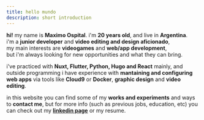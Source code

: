 ```yaml
---
title: hello mundo
description: short introduction
---
```


**hi!** my name is **Maximo Ospital**. i'm **20 years old**, and live in **Argentina**.  
i'm a **junior developer** and **video editing and design aficionado**,  
 my main interests are **videogames** and **web/app development**,  
 but i'm always looking for new opportunities and what they can bring.
   

i've practiced with **Nuxt, Flutter, Python, Hugo and React** mainly, and outside programming i have experience with **mantaining and configuring web apps** via tools like **Cloud9** or **Docker**, **graphic design** and **video editing**.  


  

in this website you can find some of my **works and experiments** and ways to **contact me**, but for more info (such as previous jobs, education, etc) you can check out my [**linkedin page**](http://linkedin.com/in/maximoospital) or my resume.